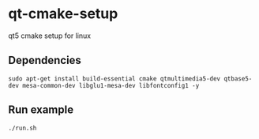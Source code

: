 # qt-cmake-setup
qt5 cmake setup for linux

## Dependencies

```
sudo apt-get install build-essential cmake qtmultimedia5-dev qtbase5-dev mesa-common-dev libglu1-mesa-dev libfontconfig1 -y
```
## Run example
```
./run.sh
```